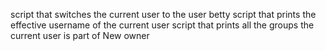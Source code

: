 script that switches the current user to the user betty
script that prints the effective username of the current user
script that prints all the groups the current user is part of
New owner
